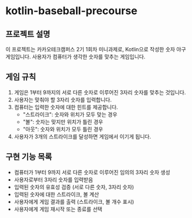 # kotlin-baseball-precourse

## 프로젝트 설명
이 프로젝트는 카카오테크캠퍼스 2기 1회차 미니과제로, Kotlin으로 작성한 숫자 야구 게임입니다. 사용자가 컴퓨터가 생각한 숫자를 맞추는 게임입니다.

## 게임 규칙
1. 게임은 1부터 9까지의 서로 다른 숫자로 이루어진 3자리 숫자를 맞추는 것입니다.
2. 사용자는 맞춰야 할 3자리 숫자를 입력합니다.
3. 컴퓨터는 입력한 숫자에 대한 힌트를 제공합니다.
   - "스트라이크": 숫자와 위치가 모두 맞는 경우
   - "볼": 숫자는 맞지만 위치가 틀린 경우
   - "아웃": 숫자와 위치가 모두 틀린 경우
4. 사용자가 3개의 스트라이크를 달성하면 게임에서 이기게 됩니다.

## 구현 기능 목록
- 컴퓨터가 1부터 9까지 서로 다른 숫자로 이루어진 임의의 3자리 숫자 생성
- 사용자로부터 3자리 숫자를 입력받음
- 입력된 숫자의 유효성 검증 (서로 다른 숫자, 3자리 숫자)
- 입력된 숫자에 대한 스트라이크, 볼 계산
- 사용자에게 게임 결과를 출력 (스트라이크, 볼 개수 표시)
- 사용자에게 게임 재시작 또는 종료를 선택